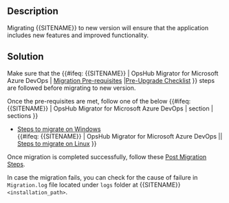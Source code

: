## Description

Migrating {{SITENAME}} to new version will ensure that the application includes new features and improved functionality.

## Solution

Make sure that the {{#ifeq: {{SITENAME}} | OpsHub Migrator for Microsoft Azure DevOps  | [Migration Pre-requisites](../../../../manage/upgrade/upgrade-application.md#migration-pre-requiste-for-windows-and-linux) |[Pre-Upgrade Checklist](../../../../manage/upgrade/upgrade-application.md#pre-upgrade-checklist) }} steps are followed before migrating to new version.

Once the pre-requisites are met, follow one of the below {{#ifeq: {{SITENAME}} | OpsHub Migrator for Microsoft Azure DevOps | section | sections }}

- [Steps to migrate on Windows](../../../../manage/upgrade/upgrading-application-version.md#migration-steps-for-windows)  
{{#ifeq: {{SITENAME}} | OpsHub Migrator for Microsoft Azure DevOps || [Steps to migrate on Linux](../../../../manage/upgrade/upgrade-application.md#migration-steps-for-linux) }}

Once migration is completed successfully, follow these [Post Migration Steps](../../../../manage/upgrade/upgrade-application.md#post-migration-steps-for-windows-and-linux).

In case the migration fails, you can check for the cause of failure in `Migration.log` file located under `logs` folder at {{SITENAME}} `<installation_path>`.


